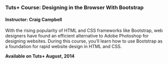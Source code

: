 ### Tuts+ Course: Designing in the Browser With Bootstrap
#### Instructor: Craig Campbell

With the rising popularity of HTML and CSS frameworks like Bootstrap, web designers have found an efficient alternative to Adobe Photoshop for designing websites. During this course, you’ll learn how to use Bootstrap as a foundation for rapid website design in HTML and CSS.

**Available on Tuts+ August, 2014**
